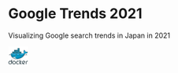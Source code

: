 # Google Trends 2021
Visualizing Google search trends in Japan in 2021

<p align="left"><img src="https://raw.githubusercontent.com/devicons/devicon/master/icons/docker/docker-original-wordmark.svg" alt="docker" width="40" height="40"/>
